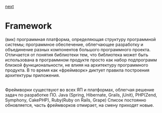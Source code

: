 <a href="02.md">next</a>

<h1>Framework</h1>

<div>
(вик) программная платформа, определяющая структуру программной системы; программное обеспечение, облегчающее разработку и объединение разных компонентов большого программного проекта.

<br/>

<div>
Отличается от понятия библиотеки тем, что библиотека может быть использована в программном продукте просто как набор подпрограмм близкой функциональности,
не влияя на архитектуру программного продукта. В то время как «фреймворк» диктует правила построения архитектуры приложения.
</div>

<br/>

Фреймворки существуют во всех ЯП и платформах, облегчая решение задач по разработке ПО.
Java (Spring, Hibernate, Grails, jUnit), PHP(Zend, Symphony, CakePHP), Ruby(Ruby on Rails, Grape)
Список постоянно обновляется, часть фреймворков отмирает, на смену приходят новые.

</div>